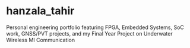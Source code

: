 # hanzala_tahir
Personal engineering portfolio featuring FPGA, Embedded Systems, SoC work, GNSS/PVT projects, and my Final Year Project on Underwater Wireless MI Communication
